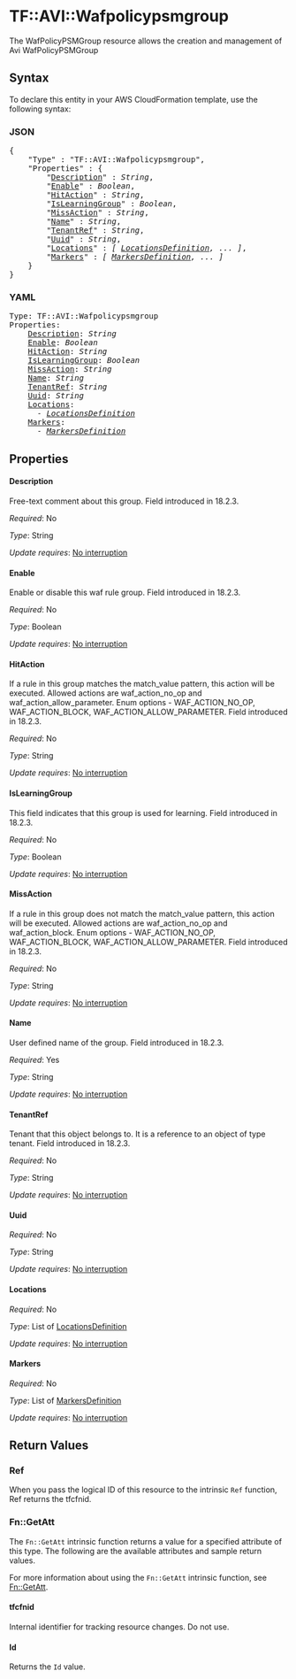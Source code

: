 # TF::AVI::Wafpolicypsmgroup

The WafPolicyPSMGroup resource allows the creation and management of Avi WafPolicyPSMGroup

## Syntax

To declare this entity in your AWS CloudFormation template, use the following syntax:

### JSON

<pre>
{
    "Type" : "TF::AVI::Wafpolicypsmgroup",
    "Properties" : {
        "<a href="#description" title="Description">Description</a>" : <i>String</i>,
        "<a href="#enable" title="Enable">Enable</a>" : <i>Boolean</i>,
        "<a href="#hitaction" title="HitAction">HitAction</a>" : <i>String</i>,
        "<a href="#islearninggroup" title="IsLearningGroup">IsLearningGroup</a>" : <i>Boolean</i>,
        "<a href="#missaction" title="MissAction">MissAction</a>" : <i>String</i>,
        "<a href="#name" title="Name">Name</a>" : <i>String</i>,
        "<a href="#tenantref" title="TenantRef">TenantRef</a>" : <i>String</i>,
        "<a href="#uuid" title="Uuid">Uuid</a>" : <i>String</i>,
        "<a href="#locations" title="Locations">Locations</a>" : <i>[ <a href="locationsdefinition.md">LocationsDefinition</a>, ... ]</i>,
        "<a href="#markers" title="Markers">Markers</a>" : <i>[ <a href="markersdefinition.md">MarkersDefinition</a>, ... ]</i>
    }
}
</pre>

### YAML

<pre>
Type: TF::AVI::Wafpolicypsmgroup
Properties:
    <a href="#description" title="Description">Description</a>: <i>String</i>
    <a href="#enable" title="Enable">Enable</a>: <i>Boolean</i>
    <a href="#hitaction" title="HitAction">HitAction</a>: <i>String</i>
    <a href="#islearninggroup" title="IsLearningGroup">IsLearningGroup</a>: <i>Boolean</i>
    <a href="#missaction" title="MissAction">MissAction</a>: <i>String</i>
    <a href="#name" title="Name">Name</a>: <i>String</i>
    <a href="#tenantref" title="TenantRef">TenantRef</a>: <i>String</i>
    <a href="#uuid" title="Uuid">Uuid</a>: <i>String</i>
    <a href="#locations" title="Locations">Locations</a>: <i>
      - <a href="locationsdefinition.md">LocationsDefinition</a></i>
    <a href="#markers" title="Markers">Markers</a>: <i>
      - <a href="markersdefinition.md">MarkersDefinition</a></i>
</pre>

## Properties

#### Description

Free-text comment about this group. Field introduced in 18.2.3.

_Required_: No

_Type_: String

_Update requires_: [No interruption](https://docs.aws.amazon.com/AWSCloudFormation/latest/UserGuide/using-cfn-updating-stacks-update-behaviors.html#update-no-interrupt)

#### Enable

Enable or disable this waf rule group. Field introduced in 18.2.3.

_Required_: No

_Type_: Boolean

_Update requires_: [No interruption](https://docs.aws.amazon.com/AWSCloudFormation/latest/UserGuide/using-cfn-updating-stacks-update-behaviors.html#update-no-interrupt)

#### HitAction

If a rule in this group matches the match_value pattern, this action will be executed. Allowed actions are waf_action_no_op and waf_action_allow_parameter. Enum options - WAF_ACTION_NO_OP, WAF_ACTION_BLOCK, WAF_ACTION_ALLOW_PARAMETER. Field introduced in 18.2.3.

_Required_: No

_Type_: String

_Update requires_: [No interruption](https://docs.aws.amazon.com/AWSCloudFormation/latest/UserGuide/using-cfn-updating-stacks-update-behaviors.html#update-no-interrupt)

#### IsLearningGroup

This field indicates that this group is used for learning. Field introduced in 18.2.3.

_Required_: No

_Type_: Boolean

_Update requires_: [No interruption](https://docs.aws.amazon.com/AWSCloudFormation/latest/UserGuide/using-cfn-updating-stacks-update-behaviors.html#update-no-interrupt)

#### MissAction

If a rule in this group does not match the match_value pattern, this action will be executed. Allowed actions are waf_action_no_op and waf_action_block. Enum options - WAF_ACTION_NO_OP, WAF_ACTION_BLOCK, WAF_ACTION_ALLOW_PARAMETER. Field introduced in 18.2.3.

_Required_: No

_Type_: String

_Update requires_: [No interruption](https://docs.aws.amazon.com/AWSCloudFormation/latest/UserGuide/using-cfn-updating-stacks-update-behaviors.html#update-no-interrupt)

#### Name

User defined name of the group. Field introduced in 18.2.3.

_Required_: Yes

_Type_: String

_Update requires_: [No interruption](https://docs.aws.amazon.com/AWSCloudFormation/latest/UserGuide/using-cfn-updating-stacks-update-behaviors.html#update-no-interrupt)

#### TenantRef

Tenant that this object belongs to. It is a reference to an object of type tenant. Field introduced in 18.2.3.

_Required_: No

_Type_: String

_Update requires_: [No interruption](https://docs.aws.amazon.com/AWSCloudFormation/latest/UserGuide/using-cfn-updating-stacks-update-behaviors.html#update-no-interrupt)

#### Uuid

_Required_: No

_Type_: String

_Update requires_: [No interruption](https://docs.aws.amazon.com/AWSCloudFormation/latest/UserGuide/using-cfn-updating-stacks-update-behaviors.html#update-no-interrupt)

#### Locations

_Required_: No

_Type_: List of <a href="locationsdefinition.md">LocationsDefinition</a>

_Update requires_: [No interruption](https://docs.aws.amazon.com/AWSCloudFormation/latest/UserGuide/using-cfn-updating-stacks-update-behaviors.html#update-no-interrupt)

#### Markers

_Required_: No

_Type_: List of <a href="markersdefinition.md">MarkersDefinition</a>

_Update requires_: [No interruption](https://docs.aws.amazon.com/AWSCloudFormation/latest/UserGuide/using-cfn-updating-stacks-update-behaviors.html#update-no-interrupt)

## Return Values

### Ref

When you pass the logical ID of this resource to the intrinsic `Ref` function, Ref returns the tfcfnid.

### Fn::GetAtt

The `Fn::GetAtt` intrinsic function returns a value for a specified attribute of this type. The following are the available attributes and sample return values.

For more information about using the `Fn::GetAtt` intrinsic function, see [Fn::GetAtt](https://docs.aws.amazon.com/AWSCloudFormation/latest/UserGuide/intrinsic-function-reference-getatt.html).

#### tfcfnid

Internal identifier for tracking resource changes. Do not use.

#### Id

Returns the <code>Id</code> value.


